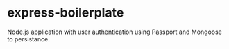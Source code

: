 # express-boilerplate
Node.js application with user authentication using Passport and Mongoose to persistance.
